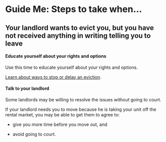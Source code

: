 Guide Me: Steps to take when...
===============================

Your landlord wants to evict you, but you have not received anything in writing telling you to leave
---------------------------------------------------------------------------------

#### Educate yourself about your rights and options

Use this time to educate yourself about your rights and options.

[Learn about ways to stop or delay an eviction](https://www.masslegalhelp.org/evictions). 

#### Talk to your landlord

Some landlords may be willing to resolve the issues without going to
court.

If your landlord needs you to move because he is taking your unit off
the rental market, you may be able to get them to agree to:

-   give you more time before you move out, and

-   avoid going to court.

